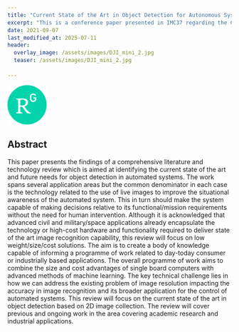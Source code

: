 ```yaml
---
title: "Current State of the Art in Object Detection for Autonomous Systems"
excerpt: "This is a conference paper presented in IMC37 regarding the Current State of the Art in Object Detection for Autonomous Systems"
date: 2021-09-07
last_modified_at: 2025-07-11
header:
  overlay_image: /assets/images/DJI_mini_2.jpg
  teaser: /assets/images/DJI_mini_2.jpg

---
```

[![ResearchGate](/assets/images/ResearchGate_logo.png)](https://www.researchgate.net/publication/354786902_Current_State_of_the_Art_in_Object_Detection_for_Autonomous_Systems)
## Abstract
This paper presents the findings of a comprehensive literature and technology review which is aimed at identifying the current state of the art and future needs for object detection in automated systems. The work spans several application areas but the common denominator in each case is the technology related to the use of live images to improve the situational awareness of the automated system. This in turn should make the system capable of making decisions relative to its functional/mission requirements without the need for human intervention. Although it is acknowledged that advanced civil and military/space applications already encapsulate the technology or high-cost hardware and functionality required to deliver state of the art image recognition capability, this review will focus on low weight/size/cost solutions. The aim is to create a body of knowledge capable of informing a programme of work related to day-today consumer or industrially based applications. The overall programme of work aims to combine the size and cost advantages of single board computers with advanced methods of machine learning. The key technical challenge lies in how we can address the existing problem of image resolution impacting the accuracy in image recognition and its broader application for the control of automated systems. This review will focus on the current state of the art in object detection based on 2D image collection. The review will cover previous and ongoing work in the area covering academic research and industrial applications.
